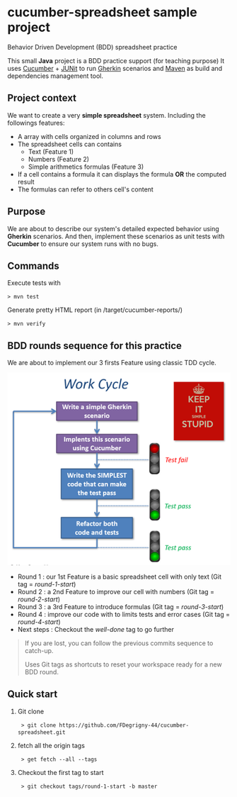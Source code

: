 # cucumber-spreadsheet sample project
Behavior Driven Development (BDD) spreadsheet practice

This small **Java** project is a BDD practice support (for teaching purpose)
It uses [Cucumber](https://cucumber.io/) + [JUNit](https://junit.org/junit4/) to run [Gherkin](https://cucumber.io/docs/gherkin/reference/) scenarios and [Maven](https://maven.apache.org/) as build and dependencies management tool.

## Project context
We want to create a very **simple spreadsheet** system.
Including the followings features:
- A array with cells organized in columns and rows
- The spreadsheet cells can contains
    - Text (Feature 1)
    - Numbers (Feature 2)
    - Simple arithmetics formulas (Feature 3)
- If a cell contains a formula it can displays the formula **OR** the computed result
- The formulas can refer to others cell's content

## Purpose
We are about to describe our system's detailed expected behavior using **Gherkin** scenarios.
And then, implement these scenarios as unit tests with **Cucumber** to ensure our system runs with no bugs.

## Commands

Execute tests with

    > mvn test 

Generate pretty HTML report (in /target/cucumber-reports/)
 
    > mvn verify

## BDD rounds sequence for this practice
We are about to implement our 3 firsts Feature using classic TDD cycle.

![BDD work cycle](BDD-work-cycle.png)

- Round 1 : our 1st Feature is a basic spreadsheet cell with only text (Git tag = *round-1-start*)
- Round 2 : a 2nd Feature to improve our cell with numbers (Git tag = *round-2-start*)
- Round 3 : a 3rd Feature to introduce formulas (Git tag = *round-3-start*)
- Round 4 : improve our code with to limits tests and error cases (Git tag = *round-4-start*)
- Next steps : Checkout the *well-done* tag to go further

> If you are lost, you can follow the previous commits sequence to catch-up.
>
> Uses Git tags as shortcuts to reset your workspace ready for a new BDD round.

## Quick start
1. Git clone

        > git clone https://github.com/FDegrigny-44/cucumber-spreadsheet.git

2. fetch all the origin tags

        > get fetch --all --tags

3. Checkout the first tag to start

        > git checkout tags/round-1-start -b master

